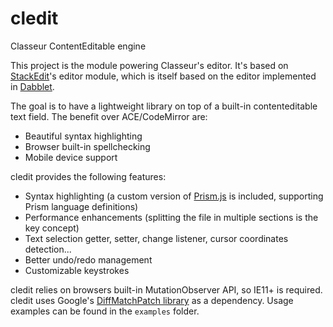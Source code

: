 # cledit
Classeur ContentEditable engine

This project is the module powering Classeur's editor. It's based on [StackEdit](https://stackedit.io)'s editor module, which is itself based on the editor implemented in [Dabblet](http://dabblet.com/).

The goal is to have a lightweight library on top of a built-in contenteditable text field. The benefit over ACE/CodeMirror are:

- Beautiful syntax highlighting
- Browser built-in spellchecking
- Mobile device support

cledit provides the following features:

- Syntax highlighting (a custom version of [Prism.js](http://prismjs.com/) is included, supporting Prism language definitions)
- Performance enhancements (splitting the file in multiple sections is the key concept)
- Text selection getter, setter, change listener, cursor coordinates detection...
- Better undo/redo management
- Customizable keystrokes

cledit relies on browsers built-in MutationObserver API, so IE11+ is required.
cledit uses Google's [DiffMatchPatch library](https://code.google.com/p/google-diff-match-patch/) as a dependency.
Usage examples can be found in the `examples` folder.
